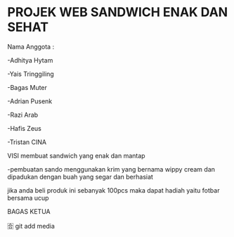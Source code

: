 # PROJEK WEB SANDWICH ENAK DAN SEHAT
Nama Anggota :

-Adhitya Hytam

-Yais Tringgiling

-Bagas Muter

-Adrian Pusenk

-Razi Arab

-Hafis Zeus

-Tristan CINA

VISI membuat sandwich yang enak dan mantap

-pembuatan sando menggunakan krim yang bernama wippy cream dan dipadukan dengan buah yang segar dan berhasiat

jika anda beli produk ini sebanyak 100pcs maka dapat hadiah yaitu fotbar bersama ucup 

BAGAS KETUA

🈴
git add media